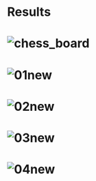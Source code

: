 # Results

# ![chess_board](https://github.com/n-ebrahimian/Image-processing-techniques/blob/main/Pre-processing-techniques-01/Inputs/chess_board.jpg)

# ![01new](https://github.com/n-ebrahimian/Image-processing-techniques/blob/main/Pre-processing-techniques-01/Results/01new.jpg)

# ![02new](https://github.com/n-ebrahimian/Image-processing-techniques/blob/main/Pre-processing-techniques-01/Results/02new.jpg)

# ![03new](https://github.com/n-ebrahimian/Image-processing-techniques/blob/main/Pre-processing-techniques-01/Results/03new.jpg)

# ![04new](https://github.com/n-ebrahimian/Image-processing-techniques/blob/main/Pre-processing-techniques-01/Results/04.jpg)


